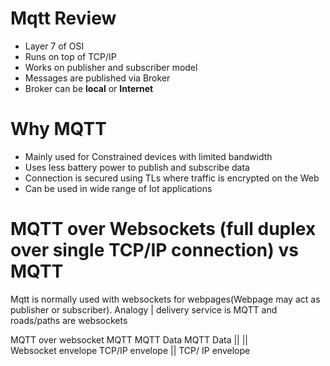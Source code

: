 # Mqtt Review
* Layer 7 of OSI
* Runs on top of TCP/IP
* Works on publisher and subscriber model
* Messages are published via Broker
* Broker can be **local** or **Internet**

# Why MQTT
* Mainly used for Constrained devices with limited bandwidth
* Uses less battery power to publish and subscribe data
* Connection is secured using TLs where traffic is encrypted on the Web
* Can be used in wide range of Iot applications

# MQTT over Websockets (full duplex over single TCP/IP connection) vs MQTT
Mqtt is normally used with websockets for webpages(Webpage may act as publisher or subscriber). 
Analogy | delivery service is MQTT and roads/paths are websockets
        
MQTT over websocket                                    MQTT
   MQTT Data                                       MQTT Data
      ||                                                ||  
   Websocket envelope                              TCP/IP envelope
      ||
   TCP/ IP envelope 
   



